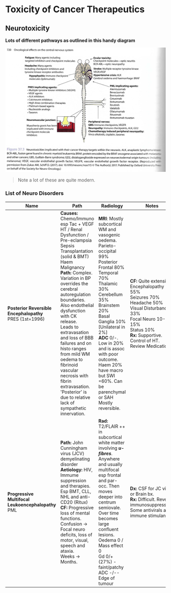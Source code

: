 # Toxicity of Cancer Therapeutics 

## Neurotoxicity

**Lots of different pathways as outlined in this handy diagram**

![Toxic Treatment Effect](images/neurotoxicities.jpg) 

> Note a lot of these are quite modern. 

### List of Neuro Disorders 

| Name    | Path     | Radiology     | Notes     |
|---------------- | --------------- | --------------- | --------------- |
| **Posterior Reversible Encephalopathy**<br>PRES (1st=1996)  | **Causes:**<br>Chemo/Immuno esp Tac + VEGF<br>HT / Renal Dysfunction / Pre-eclampsia<br>Sepsis<br>Transplantation (solid & BMT)<br>Haem Malignancy<br>**Path:** Complex. Variation in BP overrides the cerebral autoregulation boundaries. Also endothelial dysfunction with CK release.<br>Leads to extravasation and loss of BBB failures and on histo ranges from mild WM oedema to fibrinoid vascular necrosis with fibrin extravasation.<br>'Posterior' is due to relative lack of sympathetic innervation. | **MRI**: Mostly subcortical WM and vasogenic oedema.<br>Parieto-occipital 99%<br>Posterior Frontal 80%<br>Temporal 70%<br>Thalamic 30%<br>Cerebellum 35%<br>Brainstem 20%<br>Basal Ganglia 10%<br>[Unilateral in 2%]<br>**ADC** 0/-. Low in 20% and is assoc with poor outcome.<br>Haem 20% have macro but SWI =60%. Can be parenchymal or SAH<br>Mostly reversible. | **CF:** Quite extensive<br>Encephalopathy 55%<br>Seizures 70%<br>Headache 50%<br>Visual Disturbance 33%<br>Focal Neuro 10-15%<br>Status 10%<br>**Rx:** Supportive. Control of HT. Review Medication.  |
| **Progressive Multifocal Leukoencephalopathy**<br>PML | **Path:** John Cunningham virus (JCV) demyelinating disorder<br>**Aetiology:** HIV, Immume suppression and therapies. <br> Esp BMT, CLL, NHL and anti-CD20 (Ritux)<br>**CF:** Progressive loss of mental functions.<br>Confusion -> Focal neuro deficits, loss of motor, visual, speech and ataxia.<br> Weeks -> Months. | **Rad:** T2/FLAIR ++ in subcortical white matter involving ***u-fibres***. Anywhere and usually multifocal esp frontal and par-occ. Then moves deeper into centrum semiovale. Over time becomes large confluent lesions.<br>Oedema 0 / Mass effect 0 <br>Gd 0/+ (27%) - faint/patchy<br> ADC -/-- Edge of tumour | **Dx:** CSF for JC virus or Brain bx.<br> **Rx:** Difficult. Reverse immunosuppression. Some antivirals and immune stimulants. 

